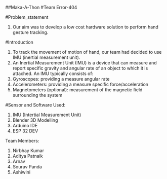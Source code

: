 ##Maka-A-Thon
#Team Error-404

#Problem_statement
1. Our aim was to develop a low cost hardware solution to perform hand gesture tracking. 

#Introduction
1. To track the movement of motion of hand, our team had decided to use IMU (inertial measurement unit). 
2. An Inertial Measurement Unit (IMU) is a device that can measure and report specific gravity and angular rate of an object to which it is attached. An IMU typically consists of:
3. Gyroscopes: providing a measure angular rate
4. Accelerometers: providing a measure specific force/acceleration
5. Magnetometers (optional): measurement of the magnetic field surrounding the system

#Sensor and Software Used:
1. IMU (Intertial Measurement Unit)
2. Blender 3D Modelling 
3. Arduino IDE
4. ESP 32 DEV

Team Members:
1. Nirbhay Kumar
2. Aditya Patnaik
3. Arnav
4. Sourav Panda
5. Ashiwini 
